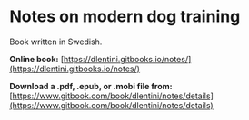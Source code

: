 # Notes on modern dog training

Book written in Swedish.

**Online book:**
[https://dlentini.gitbooks.io/notes/](https://dlentini.gitbooks.io/notes/)

**Download a .pdf, .epub, or .mobi file from:**
[https://www.gitbook.com/book/dlentini/notes/details](https://www.gitbook.com/book/dlentini/notes/details)
